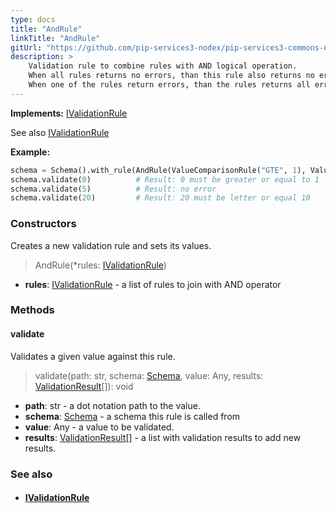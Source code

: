 ```yaml
---
type: docs
title: "AndRule"
linkTitle: "AndRule"
gitUrl: "https://github.com/pip-services3-nodex/pip-services3-commons-nodex"
description: >
    Validation rule to combine rules with AND logical operation.
    When all rules returns no errors, than this rule also returns no errors.
    When one of the rules return errors, than the rules returns all errors.
---
```


**Implements:** [IValidationRule](../ivalidation_rule)

See also [IValidationRule](../ivalidation_rule)

**Example:** 
```python
schema = Schema().with_rule(AndRule(ValueComparisonRule("GTE", 1), ValueComparisonRule("LTE", 10)))
schema.validate(0)          # Result: 0 must be greater or equal to 1
schema.validate(5)          # Result: no error
schema.validate(20)         # Result: 20 must be letter or equal 10

```

### Constructors
Creates a new validation rule and sets its values.

> AndRule(*rules: [IValidationRule](../ivalidation_rule))

- **rules**: [IValidationRule](../ivalidation_rule) - a list of rules to join with AND operator

### Methods

#### validate
Validates a given value against this rule.

> validate(path: str, schema: [Schema](../schema), value: Any, results: [ValidationResult](../validation_result)[]): void

- **path**: str - a dot notation path to the value.
- **schema**: [Schema](../schema) - a schema this rule is called from
- **value**: Any - a value to be validated.
- **results**: [ValidationResult](../validation_result)[] - a list with validation results to add new results.



### See also
- #### [IValidationRule](../ivalidation_rule)
